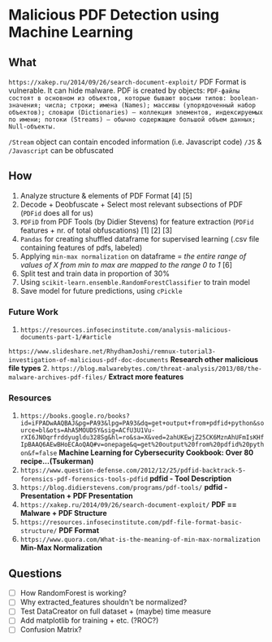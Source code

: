 # Malicious PDF Detection using Machine Learning

## What
`https://xakep.ru/2014/09/26/search-document-exploit/`
PDF Format is vulnerable. It can hide malware. 
PDF is created by objects: `PDF-файлы состоят в основном из объектов, которые бывают восьми типов: boolean-значения; числа; строки; имена (Names); массивы (упорядоченный набор объектов); словари (Dictionaries) — коллекция элементов, индексируемых по имени; потоки (Streams) — обычно содержащие большой объем данных; Null-объекты.`

`/Stream` object can contain encoded information (i.e. Javascript code)
`/JS` & `/Javascript` can be obfuscated

## How
1. Analyze structure & elements of PDF Format [4] [5]
2. Decode + Deobfuscate + Select most relevant subsections of PDF (`PDFid` does all for us)
3. `PDFiD` from PDF Tools (by Didier Stevens) for feature extraction (`PDFid` features + nr. of total obfuscations) [1] [2] [3]
4. `Pandas` for creating shuffled dataframe for supervised learning (.csv file containing features of pdfs, labeled)
5. Applying `min-max normalization` on dataframe = *the entire range of values of X from min to max are mapped to the range 0 to 1* [6]
6. Split test and train data in proportion of 30%
7. Using `scikit-learn.ensemble.RandomForestClassifier` to train model
8. Save model for future predictions, using `cPickle`



### Future Work
1. `https://resources.infosecinstitute.com/analysis-malicious-documents-part-1/#article`

`https://www.slideshare.net/RhydhamJoshi/remnux-tutorial3-investigation-of-malicious-pdf-doc-documents`
**Research other malicious file types**
2. `https://blog.malwarebytes.com/threat-analysis/2013/08/the-malware-archives-pdf-files/` **Extract more features**

### Resources
1. `https://books.google.ro/books?id=iFPADwAAQBAJ&pg=PA93&lpg=PA93&dq=get+output+from+pdfid+python&source=bl&ots=AhA5MOUDSY&sig=ACfU3U1Vu-rXI6JNOqrfrddyugldu328Sg&hl=ro&sa=X&ved=2ahUKEwjZ25CK6MznAhUFmIsKHfIpBAAQ6AEwBHoECAoQAQ#v=onepage&q=get%20output%20from%20pdfid%20python&f=false` **Machine Learning for Cybersecurity Cookbook: Over 80 recipe...(Tsukerman)**
2. `https://www.question-defense.com/2012/12/25/pdfid-backtrack-5-forensics-pdf-forensics-tools-pdfid` **pdfid - Tool Description**
3. `https://blog.didierstevens.com/programs/pdf-tools/` **pdfid - Presentation + PDF Presentation**
4. `https://xakep.ru/2014/09/26/search-document-exploit/` **PDF == Malware + PDF Structure**
5. `https://resources.infosecinstitute.com/pdf-file-format-basic-structure/` **PDF Format**
6. `https://www.quora.com/What-is-the-meaning-of-min-max-normalization` **Min-Max Normalization**


## Questions
- [ ] How RandomForest is working?
- [ ] Why extracted_features shouldn't be normalized?
- [ ] Test DataCreator on full dataset + (maybe) time measure
- [ ] Add matplotlib for training + etc. (?ROC?)
- [ ] Confusion Matrix?
